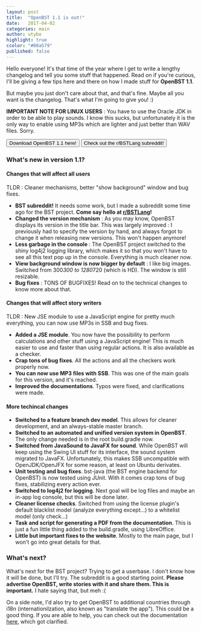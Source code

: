 ```yaml
---
layout: post
title:  "OpenBST 1.1 is out!"
date:   2017-04-02
categories: main
author: utybo
highlight: true
ccolor: "#08a579"
published: false
---
```


Hello everyone! It's that time of the year where I get to write a lengthy changelog and tell you some stuff that happened. Read on if you're curious, I'll be giving a few tips here and there on how I made stuff for **OpenBST 1.1**.

But maybe you just don't care about that, and that's fine. Maybe all you want is the changelog. That's what I'm going to give you! :)

**IMPORTANT NOTE FOR LINUX USERS** : You have to use the Oracle JDK in order to be able to play sounds. I know this sucks, but unfortunately it is the only way to enable using MP3s which are lighter and just better than WAV files. Sorry.

<button class="mdl-button mdl-button--raised mdl-button--colored mdl-js-button mdl-button--accent mdl-js-ripple-effect" onclick="location.href='{{ site.baseurl }}/#downloads'">Download OpenBST 1.1 here!</button> <button class="mdl-button mdl-button--raised mdl-js-button mdl-js-ripple-effect" onclick="window.open('https://reddit.com/r/BSTLang', '_blank').focus();">Check out the r/BSTLang subreddit!</button>

### What's new in version 1.1?
#### Changes that will affect all users
TLDR : Cleaner mechanisms, better "show background" window and bug fixes.

-  **BST subreddit!** It needs some work, but I made a subreddit some time ago for the BST project. **Come say hello at [r/BSTLang](https://reddit.com/r/BSTLang)!**
-  **Changed the version mechanism** : As you may know, OpenBST displays its version in the title bar. This was largely improved : I previously had to specify the version by hand, and always forgot to change it when releasing new versions. This won't happen anymore!
-  **Less garbage in the console** : The OpenBST project switched to the shiny log4j2 logging library, which makes it so that you won't have to see all this text pop up in the console. Everything is much cleaner now.
-  **View background window is now bigger by default** : I like big images. Switched from 300*300 to 1280*720 (which is HD). The window is still resizable.
-  **Bug fixes** : TONS OF BUGFIXES! Read on to the technical changes to know more about that.

#### Changes that will affect story writers
TLDR : New JSE module to use a JavaScript engine for pretty much everything, you can now use MP3s in SSB and bug fixes.

-  **Added a JSE module**. You now have the possibility to perform calculations and other stuff using a JavaScript engine! This is much easier to use and faster than using regular actions. It is also available as a checker.
-  **Crap tons of bug fixes**. All the actions and all the checkers work properly now.
-  **You can now use MP3 files with SSB**. This was one of the main goals for this version, and it's reached.
-  **Improved the documentations**. Typos were fixed, and clarifications were made.

#### More techincal changes
-  **Switched to a feature branch dev model**. This allows for cleaner development, and an always-stable master branch.
-  **Switched to an automated and unified version system in OpenBST**. The only change needed is in the root build.gradle now.
-  **Switched from JavaSound to JavaFX for sound**. While OpenBST will keep using the Swing UI stuff for its interface, the sound system migrated to JavaFX. Unfortunately, this makes SSB uncompatible with OpenJDK/OpenJFX for some reason, at least on Ubuntu derivates.
-  **Unit testing and bug fixes**. bst-java (the BST engine backend for OpenBST) is now tested using JUnit. With it comes crap tons of bug fixes, stabilizing every action ever.
- **Switched to log4j2 for logging**. Next goal will be log files and maybe an in-app log console, but this will be done later.
- **Cleaner license checks**. Switched from using the license plugin's default blacklist model (analyze everything except...) to a whitelist model (only check...)
- **Task and script for generating a PDF from the documentation**. This is just a fun little thing added to the build.gradle, using LibreOffice.
- **Little but important fixes to the website**. Mostly to the main page, but I won't go into great details for that.

### What's next?
What's next for the BST project? Trying to get a userbase. I don't know how it will be done, but I'll try. The subreddit is a good starting point. **Please advertise OpenBST, write stories with it and share them. This is important.** I hate saying that, but meh :(

On a side note, I'd also try to get OpenBST to additional countries through i18n (internationilzation, also known as "translate the app"). This could be a good thing. If you are able to help, you can check out the documentation [here](https://github.com/utybo/BST/blob/master/TRANSLATING.md), which got clarified.
